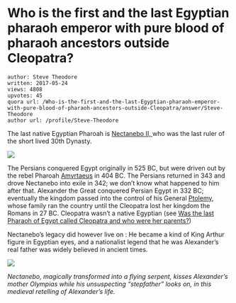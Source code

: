 # Who is the first and the last Egyptian pharaoh emperor with pure blood of pharaoh ancestors outside Cleopatra?

	author: Steve Theodore
	written: 2017-05-24
	views: 4808
	upvotes: 45
	quora url: /Who-is-the-first-and-the-last-Egyptian-pharaoh-emperor-with-pure-blood-of-pharaoh-ancestors-outside-Cleopatra/answer/Steve-Theodore
	author url: /profile/Steve-Theodore


The last native Egyptian Pharoah is [Nectanebo II, ](https://en.wikipedia.org/wiki/Nectanebo_II)who was the last ruler of the short lived 30th Dynasty.

![](https://qph.fs.quoracdn.net/main-qimg-01cda9dc9a441a100582b5bf1c129bbb-c)

The Persians conquered Egypt originally in 525 BC, but were driven out by the rebel Pharoah [Amyrtaeus](https://en.wikipedia.org/wiki/Amyrtaeus) in 404 BC. The Persians returned in 343 and drove Nectanebo into exile in 342; we don’t know what happened to him after that. Alexander the Great conquered Persian Egypt in 332 BC; eventually the kingdom passed into the control of his General [Ptolemy](https://en.wikipedia.org/wiki/Ptolemy_I_Soter), whose family ran the country until the Cleopatra lost her kingdom the Romans in 27 BC. Cleopatra wasn’t a native Egyptian (see [Was the last Pharaoh of Egypt called Cleopatra and who were her parents?](https://www.quora.com/Was-the-last-Pharaoh-of-Egypt-called-Cleopatra-and-who-were-her-parents))

Nectanebo’s legacy did however live on : He became a kind of King Arthur figure in Egyptian eyes, and a nationalist legend that he was Alexander’s real father was widely believed in ancient times.

![](https://qph.fs.quoracdn.net/main-qimg-f4cfc1d802c6f00daf5637ed8a87fc5c-c)

_Nectanebo, magically transformed into a flying serpent, kisses Alexander’s mother Olympias while his unsuspecting “stepfather” looks on, in this medieval retelling of Alexander’s life._ 

